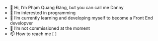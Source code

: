 - 👋 Hi, I’m Phạm Quang Đăng, but you can call me Danny
- 👀 I’m interested in programming
- 🌱 I’m currently learning and developing myself to become a Front End developver
- 💞️ I’m not commissioned at the moment
- 📫 How to reach me [    ]

<!---
Dan9Gooseman/Dan9Gooseman is a ✨ special ✨ repository because its `README.md` (this file) appears on your GitHub profile.
You can click the Preview link to take a look at your changes.
--->
